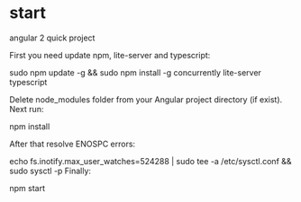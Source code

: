 # start
angular 2 quick project

First you need update npm, lite-server and typescript:

sudo npm update -g && sudo npm install -g concurrently lite-server typescript

Delete node_modules folder from your Angular project directory (if exist). Next run:

npm install

After that resolve ENOSPC errors:

echo fs.inotify.max_user_watches=524288 | sudo tee -a /etc/sysctl.conf && sudo sysctl -p
Finally:

npm start
